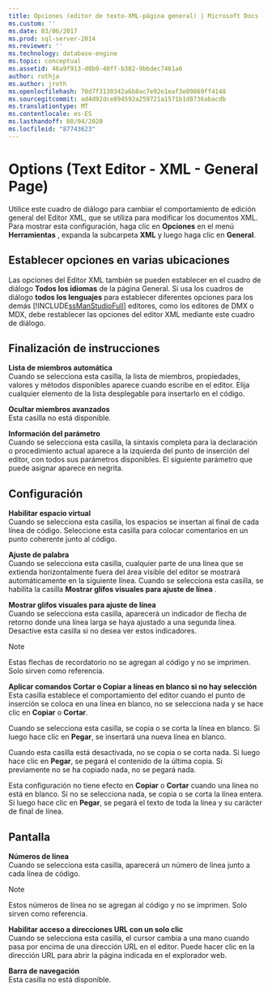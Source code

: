 ```yaml
---
title: Opciones (editor de texto-XML-página general) | Microsoft Docs
ms.custom: ''
ms.date: 03/06/2017
ms.prod: sql-server-2014
ms.reviewer: ''
ms.technology: database-engine
ms.topic: conceptual
ms.assetid: 46a9f913-d0b9-40ff-b382-9bbdec7461a6
author: rothja
ms.author: jroth
ms.openlocfilehash: 70d7f3130342a6b8ac7e92e1eaf3e89869ff4148
ms.sourcegitcommit: ad4d92dce894592a259721a1571b1d8736abacdb
ms.translationtype: MT
ms.contentlocale: es-ES
ms.lasthandoff: 08/04/2020
ms.locfileid: "87743623"
---
```

# <a name="options-text-editor---xml---general-page"></a>Options (Text Editor - XML - General Page)
  Utilice este cuadro de diálogo para cambiar el comportamiento de edición general del Editor XML, que se utiliza para modificar los documentos XML. Para mostrar esta configuración, haga clic en **Opciones** en el menú **Herramientas** , expanda la subcarpeta **XML** y luego haga clic en **General**.  
  
## <a name="setting-options-in-multiple-locations"></a>Establecer opciones en varias ubicaciones  
 Las opciones del Editor XML también se pueden establecer en el cuadro de diálogo **Todos los idiomas** de la página General. Si usa los cuadros de diálogo **todos los lenguajes** para establecer diferentes opciones para los demás [!INCLUDE[ssManStudioFull](../includes/ssmanstudiofull-md.md)] editores, como los editores de DMX o MDX, debe restablecer las opciones del editor XML mediante este cuadro de diálogo.  
  
## <a name="statement-completion"></a>Finalización de instrucciones  
 **Lista de miembros automática**  
 Cuando se selecciona esta casilla, la lista de miembros, propiedades, valores y métodos disponibles aparece cuando escribe en el editor. Elija cualquier elemento de la lista desplegable para insertarlo en el código.  
  
 **Ocultar miembros avanzados**  
 Esta casilla no está disponible.  
  
 **Información del parámetro**  
 Cuando se selecciona esta casilla, la sintaxis completa para la declaración o procedimiento actual aparece a la izquierda del punto de inserción del editor, con todos sus parámetros disponibles. El siguiente parámetro que puede asignar aparece en negrita.  
  
## <a name="settings"></a>Configuración  
 **Habilitar espacio virtual**  
 Cuando se selecciona esta casilla, los espacios se insertan al final de cada línea de código. Seleccione esta casilla para colocar comentarios en un punto coherente junto al código.  
  
 **Ajuste de palabra**  
 Cuando se selecciona esta casilla, cualquier parte de una línea que se extienda horizontalmente fuera del área visible del editor se mostrará automáticamente en la siguiente línea. Cuando se selecciona esta casilla, se habilita la casilla **Mostrar glifos visuales para ajuste de línea** .  
  
 **Mostrar glifos visuales para ajuste de línea**  
 Cuando se selecciona esta casilla, aparecerá un indicador de flecha de retorno donde una línea larga se haya ajustado a una segunda línea. Desactive esta casilla si no desea ver estos indicadores.  
  
> [!NOTE]  
>  Estas flechas de recordatorio no se agregan al código y no se imprimen. Solo sirven como referencia.  
  
 **Aplicar comandos Cortar o Copiar a líneas en blanco si no hay selección**  
 Esta casilla establece el comportamiento del editor cuando el punto de inserción se coloca en una línea en blanco, no se selecciona nada y se hace clic en **Copiar** o **Cortar**.  
  
 Cuando se selecciona esta casilla, se copia o se corta la línea en blanco. Si luego hace clic en **Pegar**, se insertará una nueva línea en blanco.  
  
 Cuando esta casilla está desactivada, no se copia o se corta nada. Si luego hace clic en **Pegar**, se pegará el contenido de la última copia. Si previamente no se ha copiado nada, no se pegará nada.  
  
 Esta configuración no tiene efecto en **Copiar** o **Cortar** cuando una línea no está en blanco. Si no se selecciona nada, se copia o se corta la línea entera. Si luego hace clic en **Pegar**, se pegará el texto de toda la línea y su carácter de final de línea.  
  
## <a name="display"></a>Pantalla  
 **Números de línea**  
 Cuando se selecciona esta casilla, aparecerá un número de línea junto a cada línea de código.  
  
> [!NOTE]  
>  Estos números de línea no se agregan al código y no se imprimen. Solo sirven como referencia.  
  
 **Habilitar acceso a direcciones URL con un solo clic**  
 Cuando se selecciona esta casilla, el cursor cambia a una mano cuando pasa por encima de una dirección URL en el editor. Puede hacer clic en la dirección URL para abrir la página indicada en el explorador web.  
  
 **Barra de navegación**  
 Esta casilla no está disponible.  
  
  
